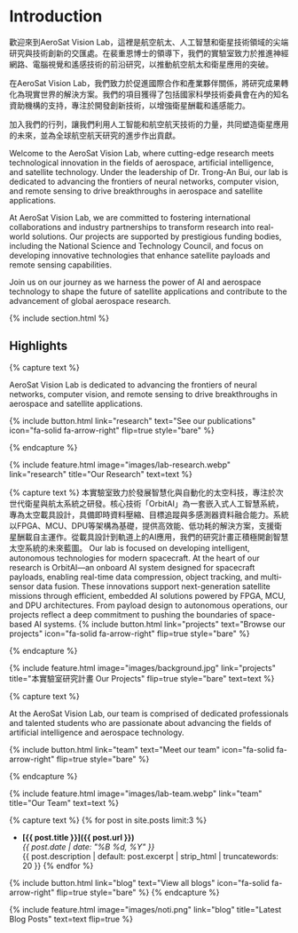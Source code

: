 ---
---

# Introduction
歡迎來到AeroSat Vision Lab，這裡是航空航太、人工智慧和衛星技術領域的尖端研究與技術創新的交匯處。在裴重恩博士的領導下，我們的實驗室致力於推進神經網路、電腦視覺和遙感技術的前沿研究，以推動航空航太和衛星應用的突破。

在AeroSat Vision Lab，我們致力於促進國際合作和產業夥伴關係，將研究成果轉化為現實世界的解決方案。我們的項目獲得了包括國家科學技術委員會在內的知名資助機構的支持，專注於開發創新技術，以增強衛星酬載和遙感能力。

加入我們的行列，讓我們利用人工智能和航空航天技術的力量，共同塑造衛星應用的未來，並為全球航空航天研究的進步作出貢獻。

Welcome to the AeroSat Vision Lab, where cutting-edge research meets technological innovation in the fields of aerospace, artificial intelligence, and satellite technology. Under the leadership of Dr. Trong-An Bui, our lab is dedicated to advancing the frontiers of neural networks, computer vision, and remote sensing to drive breakthroughs in aerospace and satellite applications.

At AeroSat Vision Lab, we are committed to fostering international collaborations and industry partnerships to transform research into real-world solutions. Our projects are supported by prestigious funding bodies, including the National Science and Technology Council, and focus on developing innovative technologies that enhance satellite payloads and remote sensing capabilities.

Join us on our journey as we harness the power of AI and aerospace technology to shape the future of satellite applications and contribute to the advancement of global aerospace research.

{% include section.html %}

## Highlights

{% capture text %}

AeroSat Vision Lab is dedicated to advancing the frontiers of neural networks, computer vision, and remote sensing to drive breakthroughs in aerospace and satellite applications.

{%
  include button.html
  link="research"
  text="See our publications"
  icon="fa-solid fa-arrow-right"
  flip=true
  style="bare"
%}

{% endcapture %}

{%
  include feature.html
  image="images/lab-research.webp"
  link="research"
  title="Our Research"
  text=text
%}

{% capture text %}
本實驗室致力於發展智慧化與自動化的太空科技，專注於次世代衛星與航太系統之研發。核心技術「OrbitAI」為一套嵌入式人工智慧系統，專為太空載具設計，具備即時資料壓縮、目標追蹤與多感測器資料融合能力。系統以FPGA、MCU、DPU等架構為基礎，提供高效能、低功耗的解決方案，支援衛星酬載自主運作。從載具設計到軌道上的AI應用，我們的研究計畫正積極開創智慧太空系統的未來藍圖。
Our lab is focused on developing intelligent, autonomous technologies for modern spacecraft. At the heart of our research is OrbitAI—an onboard AI system designed for spacecraft payloads, enabling real-time data compression, object tracking, and multi-sensor data fusion. These innovations support next-generation satellite missions through efficient, embedded AI solutions powered by FPGA, MCU, and DPU architectures. From payload design to autonomous operations, our projects reflect a deep commitment to pushing the boundaries of space-based AI systems.
{%
  include button.html
  link="projects"
  text="Browse our projects"
  icon="fa-solid fa-arrow-right"
  flip=true
  style="bare"
%}

{% endcapture %}

{%
  include feature.html
  image="images/background.jpg"
  link="projects"
  title="本實驗室研究計畫 Our Projects"
  flip=true
  style="bare"
  text=text
%}

{% capture text %}

At the AeroSat Vision Lab, our team is comprised of dedicated professionals and talented students who are passionate about advancing the fields of artificial intelligence and aerospace technology. 

{%
  include button.html
  link="team"
  text="Meet our team"
  icon="fa-solid fa-arrow-right"
  flip=true
  style="bare"
%}

{% endcapture %}

{%
  include feature.html
  image="images/lab-team.webp"
  link="team"
  title="Our Team"
  text=text
%}

{% capture text %}
{% for post in site.posts limit:3 %}
- **[{{ post.title }}]({{ post.url }})**  
  _{{ post.date | date: "%B %d, %Y" }}_  
  {{ post.description | default: post.excerpt | strip_html | truncatewords: 20 }}
{% endfor %}

{%
  include button.html
  link="blog"
  text="View all blogs"
  icon="fa-solid fa-arrow-right"
  flip=true
  style="bare"
%}
{% endcapture %}

{%
  include feature.html
  image="images/noti.png"
  link="blog"
  title="Latest Blog Posts"
  text=text
  flip=true
%}
